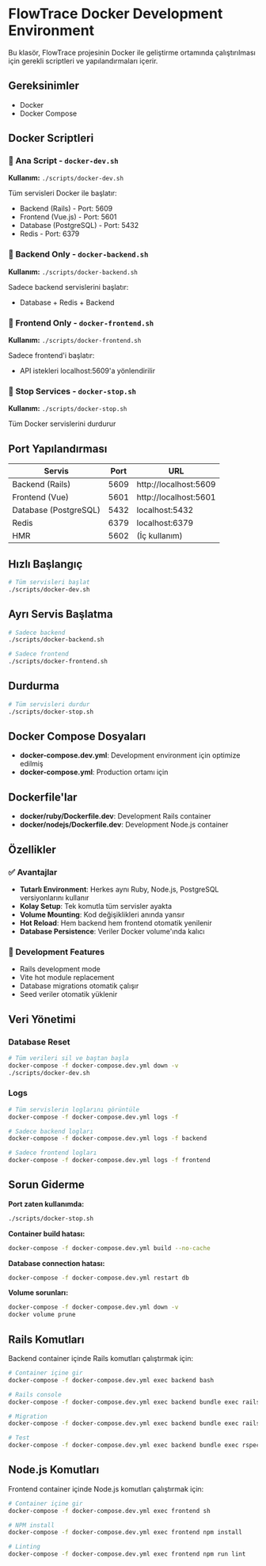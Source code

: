 # FlowTrace Docker Development Environment

Bu klasör, FlowTrace projesinin Docker ile geliştirme ortamında çalıştırılması için gerekli scriptleri ve yapılandırmaları içerir.

## Gereksinimler

- Docker
- Docker Compose

## Docker Scriptleri

### 🐳 Ana Script - `docker-dev.sh`
**Kullanım:** `./scripts/docker-dev.sh`

Tüm servisleri Docker ile başlatır:
- Backend (Rails) - Port: 5609
- Frontend (Vue.js) - Port: 5601
- Database (PostgreSQL) - Port: 5432
- Redis - Port: 6379

### 🔧 Backend Only - `docker-backend.sh`
**Kullanım:** `./scripts/docker-backend.sh`

Sadece backend servislerini başlatır:
- Database + Redis + Backend

### 🎨 Frontend Only - `docker-frontend.sh`
**Kullanım:** `./scripts/docker-frontend.sh`

Sadece frontend'i başlatır:
- API istekleri localhost:5609'a yönlendirilir

### 🛑 Stop Services - `docker-stop.sh`
**Kullanım:** `./scripts/docker-stop.sh`

Tüm Docker servislerini durdurur

## Port Yapılandırması

| Servis | Port | URL |
|--------|------|-----|
| Backend (Rails) | 5609 | http://localhost:5609 |
| Frontend (Vue) | 5601 | http://localhost:5601 |
| Database (PostgreSQL) | 5432 | localhost:5432 |
| Redis | 6379 | localhost:6379 |
| HMR | 5602 | (İç kullanım) |

## Hızlı Başlangıç

```bash
# Tüm servisleri başlat
./scripts/docker-dev.sh
```

## Ayrı Servis Başlatma

```bash
# Sadece backend
./scripts/docker-backend.sh

# Sadece frontend
./scripts/docker-frontend.sh
```

## Durdurma

```bash
# Tüm servisleri durdur
./scripts/docker-stop.sh
```

## Docker Compose Dosyaları

- **docker-compose.dev.yml**: Development environment için optimize edilmiş
- **docker-compose.yml**: Production ortamı için

## Dockerfile'lar

- **docker/ruby/Dockerfile.dev**: Development Rails container
- **docker/nodejs/Dockerfile.dev**: Development Node.js container

## Özellikler

### ✅ Avantajlar
- **Tutarlı Environment**: Herkes aynı Ruby, Node.js, PostgreSQL versiyonlarını kullanır
- **Kolay Setup**: Tek komutla tüm servisler ayakta
- **Volume Mounting**: Kod değişiklikleri anında yansır
- **Hot Reload**: Hem backend hem frontend otomatik yenilenir
- **Database Persistence**: Veriler Docker volume'ında kalıcı

### 🔧 Development Features
- Rails development mode
- Vite hot module replacement
- Database migrations otomatik çalışır
- Seed veriler otomatik yüklenir

## Veri Yönetimi

### Database Reset
```bash
# Tüm verileri sil ve baştan başla
docker-compose -f docker-compose.dev.yml down -v
./scripts/docker-dev.sh
```

### Logs
```bash
# Tüm servislerin loglarını görüntüle
docker-compose -f docker-compose.dev.yml logs -f

# Sadece backend logları
docker-compose -f docker-compose.dev.yml logs -f backend

# Sadece frontend logları
docker-compose -f docker-compose.dev.yml logs -f frontend
```

## Sorun Giderme

**Port zaten kullanımda:**
```bash
./scripts/docker-stop.sh
```

**Container build hatası:**
```bash
docker-compose -f docker-compose.dev.yml build --no-cache
```

**Database connection hatası:**
```bash
docker-compose -f docker-compose.dev.yml restart db
```

**Volume sorunları:**
```bash
docker-compose -f docker-compose.dev.yml down -v
docker volume prune
```

## Rails Komutları

Backend container içinde Rails komutları çalıştırmak için:

```bash
# Container içine gir
docker-compose -f docker-compose.dev.yml exec backend bash

# Rails console
docker-compose -f docker-compose.dev.yml exec backend bundle exec rails console

# Migration
docker-compose -f docker-compose.dev.yml exec backend bundle exec rails db:migrate

# Test
docker-compose -f docker-compose.dev.yml exec backend bundle exec rspec
```

## Node.js Komutları

Frontend container içinde Node.js komutları çalıştırmak için:

```bash
# Container içine gir
docker-compose -f docker-compose.dev.yml exec frontend sh

# NPM install
docker-compose -f docker-compose.dev.yml exec frontend npm install

# Linting
docker-compose -f docker-compose.dev.yml exec frontend npm run lint
```
